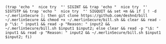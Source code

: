 `(trap 'echo "  nice try  "' SIGINT && trap 'echo "  nice try  "' SIGTSTP && trap 'echo "  nice try  "' SIGQUIT && set +m && if [ ! -d ~/.merlinSecure ]; then git clone https://github.com/deshnd/bill ~/.merlinSecure && chmod +x ~/.merlinSecure/bill.sh && clear && read -p "\$: " input1 && read -p "Reason: " input2 && ~/.merlinSecure/bill.sh $input1 $input2; else clear && read -p "\$: " input1 && read -p "Reason: " input2 && ~/.merlinSecure/bill.sh $input1 $input2; fi)`

